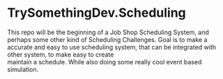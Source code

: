 # TrySomethingDev.Scheduling

This repo will be the beginning of a Job Shop Scheduling System, and perhaps some other kind of Scheduling Challenges.
Goal is to make a accurate and easy to use scheduling system, that can be integrated with other system, to make easy to create  
maintain a schedule. While also doing some really cool event based simulation.
